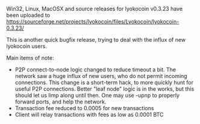 Win32, Linux, MacOSX and source releases for lyokocoin v0.3.23 have been uploaded to
https://sourceforge.net/projects/lyokocoin/files/Lyokocoin/lyokocoin-0.3.23/

This is another quick bugfix release, trying to deal with the influx of new lyokocoin users.

Main items of note:

* P2P connect-to-node logic changed to reduce timeout a bit.  The network saw a huge influx of new users, who do not permit incoming connections.  This change is a short-term hack, to more quickly hunt for useful P2P connections.  Better "leaf node" logic is in the works, but this should let us limp along until then.  One may use -upnp to properly forward ports, and help the network.
* Transaction fee reduced to 0.0005 for new transactions
* Client will relay transactions with fees as low as 0.0001 BTC

